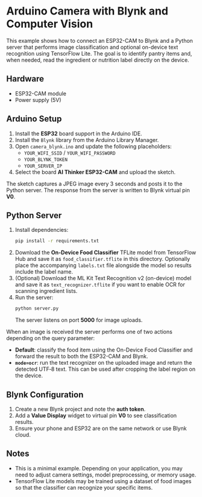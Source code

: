 # Arduino Camera with Blynk and Computer Vision

This example shows how to connect an ESP32-CAM to Blynk and a Python server
that performs image classification and optional on-device text recognition
using TensorFlow Lite. The goal is to identify pantry items and, when needed,
read the ingredient or nutrition label directly on the device.

## Hardware
- ESP32-CAM module
- Power supply (5V)

## Arduino Setup
1. Install the **ESP32** board support in the Arduino IDE.
2. Install the `Blynk` library from the Arduino Library Manager.
3. Open `camera_blynk.ino` and update the following placeholders:
   - `YOUR_WIFI_SSID` / `YOUR_WIFI_PASSWORD`
   - `YOUR_BLYNK_TOKEN`
   - `YOUR_SERVER_IP`
4. Select the board **AI Thinker ESP32-CAM** and upload the sketch.

The sketch captures a JPEG image every 3 seconds and posts it to the Python
server. The response from the server is written to Blynk virtual pin **V0**.

## Python Server
1. Install dependencies:
   ```bash
   pip install -r requirements.txt
   ```
2. Download the **On-Device Food Classifier** TFLite model from TensorFlow Hub
   and save it as `food_classifier.tflite` in this directory. Optionally place
   the accompanying `labels.txt` file alongside the model so results include the
   label name.
3. (Optional) Download the ML Kit Text Recognition v2 (on-device) model and
   save it as `text_recognizer.tflite` if you want to enable OCR for scanning
   ingredient lists.
4. Run the server:
   ```bash
   python server.py
   ```
   The server listens on port **5000** for image uploads.

When an image is received the server performs one of two actions depending on
the query parameter:

- **Default**: classify the food item using the On-Device Food Classifier and
  forward the result to both the ESP32-CAM and Blynk.
- **`mode=ocr`**: run the text recognizer on the uploaded image and return the
  detected UTF‑8 text. This can be used after cropping the label region on the
  device.

## Blynk Configuration
1. Create a new Blynk project and note the **auth token**.
2. Add a **Value Display** widget to virtual pin **V0** to see classification
   results.
3. Ensure your phone and ESP32 are on the same network or use Blynk cloud.

## Notes
- This is a minimal example. Depending on your application, you may need to
  adjust camera settings, model preprocessing, or memory usage.
- TensorFlow Lite models may be trained using a dataset of food images so that
  the classifier can recognize your specific items.

